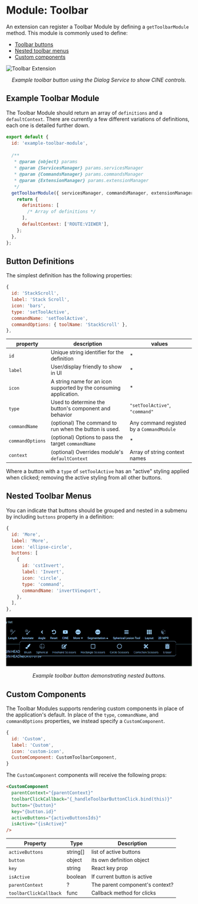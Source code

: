 # Module: Toolbar

An extension can register a Toolbar Module by defining a `getToolbarModule`
method. This module is commonly used to define:

- [Toolbar buttons](#button-definitions)
- [Nested toolbar menus](#nested-toolbar-menus)
- [Custom components](#custom-components)

![Toolbar Extension](../../assets/img/extensions-toolbar.gif)

<center><i>Example toolbar button using the Dialog Service to show CINE controls.</i></center>

## Example Toolbar Module

The Toolbar Module should return an array of `definitions` and a
`defaultContext`. There are currently a few different variations of definitions,
each one is detailed further down.

```js
export default {
  id: 'example-toolbar-module',

  /**
   * @param {object} params
   * @param {ServicesManager} params.servicesManager
   * @param {CommandsManager} params.commandsManager
   * @param {ExtensionManager} params.extensionManager
   */
  getToolbarModule({ servicesManager, commandsManager, extensionManager }) {
    return {
      definitions: [
        /* Array of definitions */
      ],
      defaultContext: ['ROUTE:VIEWER'],
    };
  },
};
```

## Button Definitions

The simplest definition has the following properties:

```js
{
  id: 'StackScroll',
  label: 'Stack Scroll',
  icon: 'bars',
  type: 'setToolActive',
  commandName: 'setToolActive',
  commandOptions: { toolName: 'StackScroll' },
},
```

| property         | description                                                       | values                                    |
| ---------------- | ----------------------------------------------------------------- | ----------------------------------------- |
| `id`             | Unique string identifier for the definition                       | \*                                        |
| `label`          | User/display friendly to show in UI                               | \*                                        |
| `icon`           | A string name for an icon supported by the consuming application. | \*                                        |
| `type`           | Used to determine the button's component and behavior             | `"setToolActive"`, `"command"`            |
| `commandName`    | (optional) The command to run when the button is used.            | Any command registed by a `CommandModule` |
| `commandOptions` | (optional) Options to pass the target `commandName`               | \*                                        |
| `context`        | (optional) Overrides module's `defaultContext`                    | Array of string context names             |

Where a button with a `type` of `setToolActive` has an "active" styling applied
when clicked; removing the active styling from all other buttons.

## Nested Toolbar Menus

You can indicate that buttons should be grouped and nested in a submenu by
including `buttons` property in a definition:

```js
{
  id: 'More',
  label: 'More',
  icon: 'ellipse-circle',
  buttons: [
    {
      id: 'cstInvert',
      label: 'Invert',
      icon: 'circle',
      type: 'command',
      commandName: 'invertViewport',
    },
  ],
},
```

![Toolbar Extension](../../assets/img/extensions-toolbar-nested.gif)

<center><i>Example toolbar button demonstrating nested buttons.</i></center>

## Custom Components

The Toolbar Modules supports rendering custom components in place of the
application's default. In place of the `type`, `commandName`, and
`commandOptions` properties, we instead specify a `CustomComponent`.

```js
{
  id: 'Custom',
  label: 'Custom',
  icon: 'custom-icon',
  CustomComponent: CustomToolbarComponent,
}

```

The `CustomComponent` components will receive the following props:

```html
<CustomComponent
  parentContext="{parentContext}"
  toolbarClickCallback="{_handleToolbarButtonClick.bind(this)}"
  button="{button}"
  key="{button.id}"
  activeButtons="{activeButtonsIds}"
  isActive="{isActive}"
/>
```

| Property               | Type     | Description                     |
| ---------------------- | -------- | ------------------------------- |
| `activeButtons`        | string[] | list of active buttons          |
| `button`               | object   | its own definition object       |
| `key`                  | string   | React key prop                  |
| `isActive`             | boolean  | If current button is active     |
| `parentContext`        | ?        | The parent component's context? |
| `toolbarClickCallback` | func     | Callback method for clicks      |
